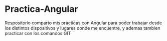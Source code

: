 # Practica-Angular

Respositorio comparto mis practicas con Angular para poder trabajar desde los distintos dispositivos y lugares donde me encuentre, y ademas tambien practicar con los comandos GIT
